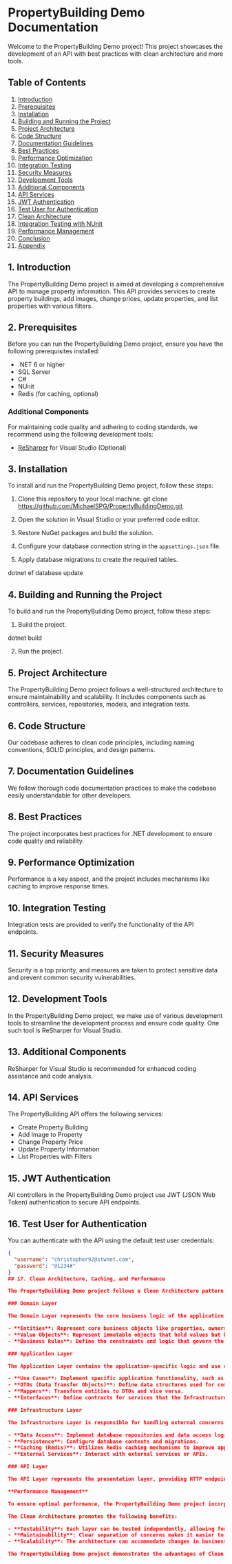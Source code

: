 # PropertyBuilding Demo Documentation

Welcome to the PropertyBuilding Demo project! This project showcases the development of an API with best practices with clean architecture and more tools.

## Table of Contents
1. [Introduction](#introduction)
2. [Prerequisites](#prerequisites)
3. [Installation](#installation)
4. [Building and Running the Project](#building-and-running-the-project)
5. [Project Architecture](#project-architecture)
6. [Code Structure](#code-structure)
7. [Documentation Guidelines](#documentation-guidelines)
8. [Best Practices](#best-practices)
9. [Performance Optimization](#performance-optimization)
10. [Integration Testing](#integration-testing)
11. [Security Measures](#security-measures)
12. [Development Tools](#development-tools)
13. [Additional Components](#additional-components)
14. [API Services](#api-services)
15. [JWT Authentication](#jwt-authentication)
16. [Test User for Authentication](#test-user-for-authentication)
17. [Clean Architecture](#clean-architecture)
18. [Integration Testing with NUnit](#integration-testing-with-nunit)
19. [Performance Management](#performance-management)
20. [Conclusion](#conclusion)
21. [Appendix](#appendix)

## 1. Introduction

The PropertyBuilding Demo project is aimed at developing a comprehensive API to manage property information. This API provides services to create property buildings, add images, change prices, update properties, and list properties with various filters.

## 2. Prerequisites

Before you can run the PropertyBuilding Demo project, ensure you have the following prerequisites installed:

- .NET 6 or higher
- SQL Server
- C#
- NUnit
- Redis (for caching, optional)

### Additional Components

For maintaining code quality and adhering to coding standards, we recommend using the following development tools:

- [ReSharper](https://www.jetbrains.com/resharper/) for Visual Studio (Optional)

## 3. Installation

To install and run the PropertyBuilding Demo project, follow these steps:

1. Clone this repository to your local machine.
git clone https://github.com/MichaelSPG/PropertyBuildingDemo.git


2. Open the solution in Visual Studio or your preferred code editor.

3. Restore NuGet packages and build the solution.

4. Configure your database connection string in the `appsettings.json` file.

5. Apply database migrations to create the required tables.

dotnet ef database update

## 4. Building and Running the Project

To build and run the PropertyBuilding Demo project, follow these steps:

1. Build the project.

dotnet build


2. Run the project.


## 5. Project Architecture

The PropertyBuilding Demo project follows a well-structured architecture to ensure maintainability and scalability. It includes components such as controllers, services, repositories, models, and integration tests.

## 6. Code Structure

Our codebase adheres to clean code principles, including naming conventions, SOLID principles, and design patterns.

## 7. Documentation Guidelines

We follow thorough code documentation practices to make the codebase easily understandable for other developers.

## 8. Best Practices

The project incorporates best practices for .NET development to ensure code quality and reliability.

## 9. Performance Optimization

Performance is a key aspect, and the project includes mechanisms like caching to improve response times.

## 10. Integration Testing

Integration tests are provided to verify the functionality of the API endpoints.

## 11. Security Measures

Security is a top priority, and measures are taken to protect sensitive data and prevent common security vulnerabilities.

## 12. Development Tools

In the PropertyBuilding Demo project, we make use of various development tools to streamline the development process and ensure code quality. One such tool is ReSharper for Visual Studio.

## 13. Additional Components

ReSharper for Visual Studio is recommended for enhanced coding assistance and code analysis.

## 14. API Services

The PropertyBuilding API offers the following services:
- Create Property Building
- Add Image to Property
- Change Property Price
- Update Property Information
- List Properties with Filters

## 15. JWT Authentication

All controllers in the PropertyBuilding Demo project use JWT (JSON Web Token) authentication to secure API endpoints.

## 16. Test User for Authentication

You can authenticate with the API using the default test user credentials:

```json
{
  "username": "christopher92@stwnet.com",
  "password": "@1234#"
}
## 17. Clean Architecture, Caching, and Performance

The PropertyBuilding Demo project follows a Clean Architecture pattern, which is a software architectural style that separates concerns into distinct layers, making the codebase highly maintainable and testable. The architecture consists of the following layers:

### Domain Layer

The Domain Layer represents the core business logic of the application. It includes entities, value objects, and business rules. In this layer, you'll find:

- **Entities**: Represent core business objects like properties, owners, images, and more.
- **Value Objects**: Represent immutable objects that hold values but have no distinct identity.
- **Business Rules**: Define the constraints and logic that govern the behavior of the domain.

### Application Layer

The Application Layer contains the application-specific logic and use cases. It acts as an intermediary between the Domain Layer and the Infrastructure Layer. Key components in this layer include:

- **Use Cases**: Implement specific application functionality, such as creating property buildings, updating property information, and more.
- **DTOs (Data Transfer Objects)**: Define data structures used for communication between layers.
- **Mappers**: Transform entities to DTOs and vice versa.
- **Interfaces**: Define contracts for services that the Infrastructure Layer will implement.

### Infrastructure Layer

The Infrastructure Layer is responsible for handling external concerns such as databases, caching, and external services. This layer includes:

- **Data Access**: Implement database repositories and data access logic.
- **Persistence**: Configure database contexts and migrations.
- **Caching (Redis)**: Utilizes Redis caching mechanisms to improve application performance by reducing database queries.
- **External Services**: Interact with external services or APIs.

### API Layer

The API Layer represents the presentation layer, providing HTTP endpoints to interact with the application. It includes controllers, models, and routing. Controllers define API endpoints, while models define request and response structures.

**Performance Management**

To ensure optimal performance, the PropertyBuilding Demo project incorporates caching with Redis. Redis is used to store frequently accessed data, reducing the need for expensive database queries and enhancing overall application speed.

The Clean Architecture promotes the following benefits:

- **Testability**: Each layer can be tested independently, allowing for robust unit and integration tests.
- **Maintainability**: Clear separation of concerns makes it easier to modify or extend the application.
- **Scalability**: The architecture can accommodate changes in business logic and scaling requirements.

The PropertyBuilding Demo project demonstrates the advantages of Clean Architecture while leveraging Redis for efficient caching and improved performance.


